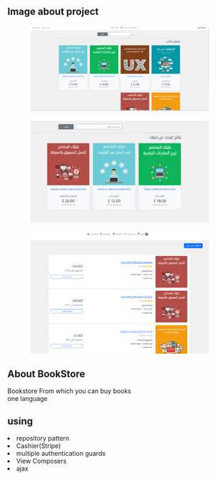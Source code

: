 ## Image about project

<p align="center">
<img src="Red.images/web.png" width="400"></p>

<p align="center">
<img src="Red.images/2.png" width="400"></p>

<p align="center">
<img src="Red.images/3.png" width="400"></p>

## About BookStore


Bookstore
From which you can buy books<br>
one language


## using
<li>repository pattern</li>
<li> Cashier(Stripe)</li>
<li> multiple authentication guards</li>
<li>View Composers</li>
<li>ajax</li>


